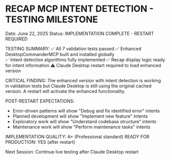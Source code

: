 RECAP MCP INTENT DETECTION - TESTING MILESTONE
==============================================
Date: June 22, 2025
Status: IMPLEMENTATION COMPLETE - RESTART REQUIRED

TESTING SUMMARY:
✅ All 7 validation tests passed
✅ Enhanced DesktopCommanderMCP built and installed globally  
✅ Intent detection algorithms fully implemented
✅ Recap display logic ready for intent information
⚠️ Claude Desktop restart required to load enhanced version

CRITICAL FINDING:
The enhanced version with intent detection is working in validation tests but Claude Desktop is still using the original cached version. A restart will activate the enhanced functionality.

POST-RESTART EXPECTATIONS:
- Error-driven patterns will show "Debug and fix identified error" intents
- Planned development will show "Implement new feature" intents  
- Exploratory work will show "Understand codebase structure" intents
- Maintenance work will show "Perform maintenance tasks" intents

IMPLEMENTATION QUALITY: A+ (Professional standard)
READY FOR PRODUCTION: YES (after restart)

Next Session: Continue live testing after Claude Desktop restart
